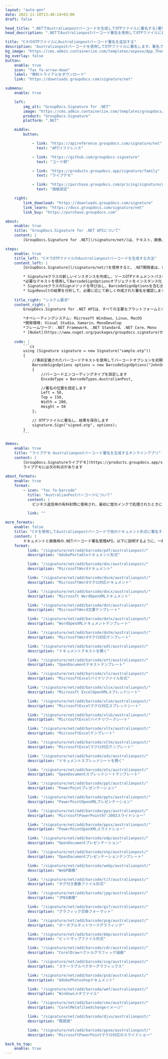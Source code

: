 ```yaml
---
layout: "auto-gen"
date: 2021-11-10T13:40:24+03:00
draft: false

head_title: ".NETでAustralianpostバーコードを生成してOTPファイルに署名する|署名文書"
head_description: ".NETでAustralianpostバーコード署名を使用してOTPファイルに署名する-人気のあるビジネスドキュメントや画像ファイル形式にバーコードを追加する."

title: "C＃のOTPファイルにAustralianpostバーコード署名を追加する"
description: "Australianpostバーコードを使用してOTPファイルに署名します。署名プロパティを操作し、ニーズに合ったドキュメント内で高度な署名オプションを設定します."
bg_image: "https://cms.admin.containerize.com/templates/aspose/App_Themes/V3/images/bg/header1.png"
bg_overlay: false
button:
    enable: true
    icon: "fas fa-arrow-down"
    label: "無料トライアルをダウンロード"
    link: "https://downloads.groupdocs.com/signature/net"

submenu:
    enable: true

    left:
        img_alt: "GroupDocs.Signature for .NET"
        image: "https://cms.admin.containerize.com/templates/groupdocs/images/product-logos/90x90-noborder/groupdocs-signature-net.png"
        product: "GroupDocs.Signature"
        platform: ".NET"

    middle:
        button:

            - link: "https://apireference.groupdocs.com/signature/net"
              text: "APIリファレンス"

            - link: "https://github.com/groupdocs-signature"
              text: "コード例"

            - link: "https://products.groupdocs.app/signature/family"
              text: "ライブデモ"

            - link: "https://purchase.groupdocs.com/pricing/signature/net"
              text: "価格設定"

    right:
        link_download: "https://downloads.groupdocs.com/signature"
        link_learn: "https://docs.groupdocs.com/signature/net"
        link_buy: "https://purchase.groupdocs.com"

about:
    enable: true
    title: "GroupDocs.Signature for .NET APIについて"
    content: |
        [GroupDocs.Signature for .NET](/signature/net/)は、テキスト、画像、バーコード、スタンプ、フォームフィールド、QRコード、メタデータなどのさまざまな署名タイプを使用してデジタルドキュメントに電子署名するネイティブ.NETAPIです。ユーザーは、PDF、Microsoft Word、Excelワークシート、PowerPointプレゼンテーション、Adobe Photoshop、メタファイル、および画像ファイル形式内のデジタル署名を追加、編集、検証、削除、および検索でき、必要に応じて署名プロパティをカスタマイズするための追加サポートがあります。

steps:
    enable: true
    title_left: "C＃でOTPファイルのAustralianpostバーコードを生成する方法"
    content_left: |
        [GroupDocs.Signature](/signature/net/)を使用すると、.NET開発者は、いくつかの簡単な手順を実行することで、アプリケーション内のOTPファイルにAustralianpostバーコードを簡単に追加できます。

        * Signatureクラスの新しいインスタンスを作成し、ソースOTPドキュメントパスをコンストラクターパラメーターとして渡します。
        *必要なテキストを使用してBarcodeSignOptionsオブジェクトをインスタンス化し、EncodeTypeプロパティをAustralianPostに設定します。
        * SignatureクラスのSignメソッドを呼び出し、BarcodeSignOptionsを含む出力OTPファイル名を渡します。
        * SignResultの結果を分析して、必要に応じて新しく作成された署名を確認します。
        
    title_right: "システム要求"
    content_right: |
        GroupDocs.Signature for .NET APIは、すべての主要なプラットフォームとオペレーティングシステムでサポートされています。以下のコードを実行する前に、システムに次の前提条件がインストールされていることを確認してください。

        *オペレーティングシステム: Microsoft Windows、Linux、MacOS
        *開発環境: Visual Studio、Xamarin、MonoDevelop
        *フレームワーク: .NET Framework、.NET Standard、.NET Core、Mono
        * [NuGet](https://www.nuget.org/packages/groupdocs.signature)からGroupDocs.Signaturefor.NETの最新バージョンをダウンロードします
        
    code: |
        ```cs
        using (Signature signature = new Signature("sample.otp"))
        {
            //事前定義されたバーコードテキストを使用してバーコードオプションを初期化します
            BarcodeSignOptions options = new BarcodeSignOptions("JohnSmith")
            {
                //バーコードエンコーディングタイプを設定します
                EncodeType = BarcodeTypes.AustralianPost,

                //署名の位置を設定します
                Left = 50,
                Top = 150,
                Width = 200,
                Height = 50
            };

            // OTPファイルに署名し、結果を保存します 
            signature.Sign("signed.otp", options);
        }
        ```
        
demos:
    enable: true
    title: "ライブデモ-Australianpostバーコード署名を生成するオンラインアプリ"
    content: |
        [GroupDocs.Signatureライブデモ](https://products.groupdocs.app/signature/family)サイトにアクセスして、AustralianpostバーコードをOTPファイルに今すぐ追加してください。  
        ライブデモには次の利点があります
        
about_formats:
    enable: true
    format:
        - icon: "fas fa-barcode"
          title: "AustralianPostバーコードについて"
          content: |
            ビジネス返信用の有料封筒に使用され、最初に蛍光インクで処理されたときに自動仕分け機によって他の郵便物に適用されるオーストラリア郵便のバーコード 

          link: ""

more_formats:
    enable: false
    title: "C＃を使用してAustralianpostバーコードで他のドキュメント形式に署名する"
    content: |
        ドキュメントと画像用の.NETバーコード署名管理API。以下に説明するように、一般的なファイル形式のいくつかにバーコード署名を追加します。
    format: 
          link: "/signature/net/add/barcode/pdf/australianpost/"
          description: "AdobePortableドキュメント形式"

          link: "/signature/net/add/barcode/doc/australianpost/"
          description: "MicrosoftWordドキュメント"

          link: "/signature/net/add/barcode/docm/australianpost/"
          description: "MicrosoftWordマクロ対応ドキュメント"

          link: "/signature/net/add/barcode/docx/australianpost/"
          description: "Microsoft WordOpenXMLドキュメント"

          link: "/signature/net/add/barcode/dot/australianpost/"
          description: "MicrosoftWord文書テンプレート"

          link: "/signature/net/add/barcode/dotx/australianpost/"
          description: "WordOpenXMLドキュメントテンプレート"

          link: "/signature/net/add/barcode/dotm/australianpost/"
          description: "MicrosoftWordマクロ対応テンプレート"       

          link: "/signature/net/add/barcode/odt/australianpost/"
          description: "ドキュメントテキストを開く"

          link: "/signature/net/add/barcode/ott/australianpost/"
          description: "OpenDocumentテキストテンプレート"

          link: "/signature/net/add/barcode/xls/australianpost/"
          description: "MicrosoftExcelバイナリファイル形式"

          link: "/signature/net/add/barcode/xlsx/australianpost/"
          description: "Microsoft ExcelOpenXMLスプレッドシート"

          link: "/signature/net/add/barcode/xlsm/australianpost/"
          description: "MicrosoftExcelマクロ対応スプレッドシート"

          link: "/signature/net/add/barcode/xlsb/australianpost/"
          description: "MicrosoftExcelバイナリワークシート"

          link: "/signature/net/add/barcode/xltx/australianpost/"
          description: "MicrosoftExcelテンプレート"

          link: "/signature/net/add/barcode/xltm/australianpost/"
          description: "MicrosoftExcelマクロ対応テンプレート"

          link: "/signature/net/add/barcode/ods/australianpost/"
          description: "ドキュメントスプレッドシートを開く"

          link: "/signature/net/add/barcode/ots/australianpost/"
          description: "OpenDocumentスプレッドシートテンプレート"

          link: "/signature/net/add/barcode/ppt/australianpost/"
          description: "PowerPointプレゼンテーション"

          link: "/signature/net/add/barcode/pptx/australianpost/"
          description: "PowerPointOpenXMLプレゼンテーション"

          link: "/signature/net/add/barcode/pps/australianpost/"
          description: "MicrosoftPowerPoint97-2003スライドショー"

          link: "/signature/net/add/barcode/ppsx/australianpost/"
          description: "PowerPointOpenXMLスライドショー"                              

          link: "/signature/net/add/barcode/odp/australianpost/"
          description: "OpenDocumentプレゼンテーション"

          link: "/signature/net/add/barcode/otp/australianpost/"
          description: "OpenDocumentプレゼンテーションテンプレート"

          link: "/signature/net/add/barcode/webp/australianpost/"
          description: "WebP画像"

          link: "/signature/net/add/barcode/tif/australianpost/"
          description: "タグ付き画像ファイル形式"

          link: "/signature/net/add/barcode/jpg/australianpost/"
          description: "JPEG画像"

          link: "/signature/net/add/barcode/gif/australianpost/"
          description: "グラフィック交換フォーマット"

          link: "/signature/net/add/barcode/png/australianpost/"
          description: "ポータブルネットワークグラフィック"

          link: "/signature/net/add/barcode/bmp/australianpost/"
          description: "ビットマップファイル形式"

          link: "/signature/net/add/barcode/cdr/australianpost/"
          description: "CorelDrawベクトルグラフィック描画"

          link: "/signature/net/add/barcode/svg/australianpost/"
          description: "スケーラブルベクターグラフィックス"

          link: "/signature/net/add/barcode/psd/australianpost/"
          description: "AdobePhotoshopドキュメント"

          link: "/signature/net/add/barcode/wmf/australianpost/"
          description: "Windowsメタファイル"        

          link: "/signature/net/add/barcode/cmx/australianpost/"
          description: "CorelMetafileeXchangeイメージ"

          link: "/signature/net/add/barcode/djvu/australianpost/"
          description: "既視感"

          link: "/signature/net/add/barcode/ppsm/australianpost/"
          description: "MicrosoftPowerPointマクロ対応のスライドショー"

back_to_top:
    enable: true
---
```

